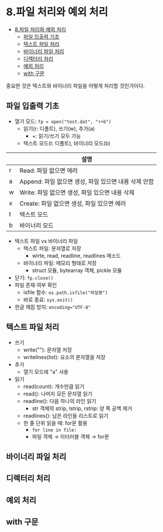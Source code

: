 # 8.파일 처리와 예외 처리

<!-- TOC -->
* [8.파일 처리와 예외 처리](#8파일-처리와-예외-처리)
  * [파일 입출력 기초](#파일-입출력-기초)
  * [텍스트 파일 처리](#텍스트-파일-처리)
  * [바이너리 파일 처리](#바이너리-파일-처리)
  * [디렉터리 처리](#디렉터리-처리)
  * [예외 처리](#예외-처리)
  * [with 구문](#with-구문)
<!-- TOC -->

중요한 것은 텍스트와 바이너리 파일을 어떻게 처리할 것인가이다.

## 파일 입출력 기초

- 열기 모드: `fp = open("test.dat", "r+b")`
  - 읽기(r: 디폴트), 쓰기(w), 추가(a)
    - +: 읽기/쓰기 모두 가능
  - 텍스트 모드(t: 디폴트), 바이너리 모드(b)

|   | 설명                                 |
|---|------------------------------------|
| r | Read: 파일 없으면 에러                    |
| a | Append: 파일 없으면 생성, 파일 있으면 내용 삭제 안함 |
| w | Write: 파일 없으면 생성, 파일 있으면 내용 삭제     |
| x | Create: 파일 없으면 생성, 파일 있으면 에러       |
| t | 텍스트 모드                             |
| b | 바이너리 모드                            |

- 텍스트 파일 vs 바이너리 파일
  - 텍스트 파일: 문자열로 저장
    - wirte, read, readline, readlines 메소드
  - 바이너리 파일: 메모리 형태로 저장
    - struct 모듈, bytearray 객체, pickle 모듈
- 닫기: `fp.close()`
- 파일 존재 여부 확인
  - isfile 함수: `os.path.isfile("파일명")`
  - 바로 종료: `sys.exit()`
- 한글 깨짐 방지: `encoding="UTF-8"`

## 텍스트 파일 처리

- 쓰기
  - write(""): 문자열 저장
  - writelines(list): 요소의 문자열을 저장
- 추가
  - 열기 모드에 "a" 사용
- 읽기
  - read(count): 개수만큼 읽기
  - read(): 나머지 모든 문자열 읽기
  - readline(): 다음 하나의 라인 읽기
    - str 객체의 strip, lstrip, rstrip: 양 쪽 공백 제거
  - readlines(): 남은 라인들 리스트로 읽기
  - 한 줄 단위 읽을 때: for문 활용
    - `for line in file:`
    - 파일 객체 → 이터러블 객체 → for문

## 바이너리 파일 처리
## 디렉터리 처리
## 예외 처리
## with 구문